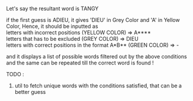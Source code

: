 Let's say the resultant word is TANGY

if the first guess is ADIEU, it gives 'DIEU' in Grey Color and 'A' in Yellow Color, Hence, it should be inputted as<br>
letters with incorrect positions (YELLOW COLOR) => A****<br>
letters that has to be excluded (GREY COLOR) => DIEU<br>
letters with correct positions in the format A*B** (GREEN COLOR) => -

and it displays a list of possible words filtered out by the above conditions and the same can be repeated till the correct word is found !

TODO :

1. util to fetch unique words with the conditions satisfied, that can be a better guess
